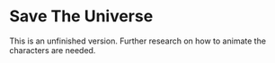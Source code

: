# Save The Universe

This is an unfinished version. Further research on how to animate the characters are needed.
